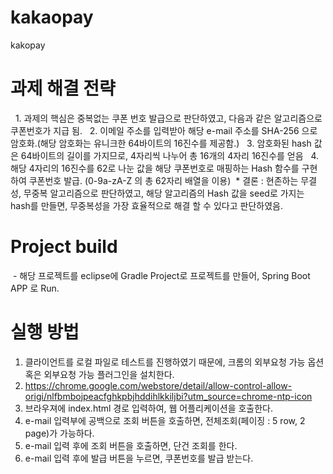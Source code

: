 # kakaopay
kakopay

# 과제 해결 전략
   1. 과제의 핵심은 중복없는 쿠폰 번호 발급으로 판단하였고, 다음과 같은 알고리즘으로 쿠폰번호가 지급 됨.
   2. 이메일 주소를 입력받아 해당 e-mail 주소를 SHA-256 으로 암호화.(해당 암호화는 유니크한 64바이트의 16진수를 제공함.)
   3. 암호화된 hash 값은 64바이트의 길이를 가지므로, 4자리씩 나누어 총 16개의 4자리 16진수를 얻음
   4. 해당 4자리의 16진수를 62로 나눈 값을 해당 쿠폰번호로 매핑하는 Hash 함수를 구현하여 쿠폰번호 발급. (0-9a-zA-Z 의 총 62자리 배열을 이용)
  * 결론 : 현존하는 무결성, 무중복 알고리즘으로 판단하였고, 해당 알고리즘의 Hash 값을 seed로 가지는 hash를 만들면, 무중복성을 가장 효율적으로 해결 할 수 있다고 판단하였음.
  
# Project build
  - 해당 프로젝트를 eclipse에 Gradle Project로 프로젝트를 만들어, Spring Boot APP 로 Run.
  
# 실행 방법
 1. 클라이언트를 로컬 파일로 테스트를 진행하였기 때문에, 크롬의 외부요청 가능 옵션 혹은 외부요청 가능 플러그인을 설치한다.
 2. https://chrome.google.com/webstore/detail/allow-control-allow-origi/nlfbmbojpeacfghkpbjhddihlkkiljbi?utm_source=chrome-ntp-icon 
 3. 브라우져에 index.html 경로 입력하여, 웹 어플리케이션을 호출한다.
 4. e-mail 입력부에 공백으로 조회 버튼을 호출하면, 전체조회(페이징 : 5 row, 2 page)가 가능하다.
 5. e-mail 입력 후에 조회 버튼을 호출하면, 단건 조회를 한다.
 6. e-mail 입력 후에 발급 버튼을 누르면, 쿠폰번호를 발급 받는다.
